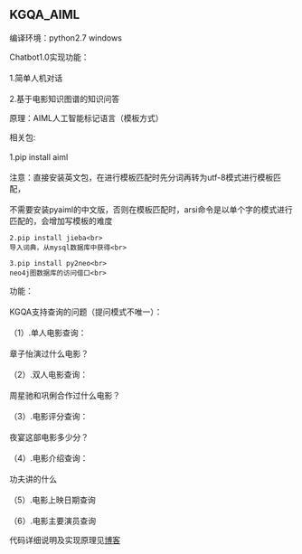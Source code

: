 ## KGQA_AIML
编译环境：python2.7 windows

Chatbot1.0实现功能：<br>    
    1.简单人机对话<br>   
    2.基于电影知识图谱的知识问答<br>   

原理：AIML人工智能标记语言（模板方式）

相关包:<br>  
	1.pip install aiml<br>   
	注意：直接安装英文包，在进行模板匹配时先分词再转为utf-8模式进行模板匹配，<br>   
    	不需要安装pyaiml的中文版，否则在模板匹配时，arsi命令是以单个字的模式进行匹配的，会增加写模板的难度<br>   
	
	2.pip install jieba<br>   
	导入词典，从mysql数据库中获得<br> 
	
	3.pip install py2neo<br>   
	neo4j图数据库的访问借口<br>   

功能：<br>   
KGQA支持查询的问题（提问模式不唯一）：<br>   
（1）.单人电影查询：<br>   
    章子怡演过什么电影？<br>   
（2）.双人电影查询：<br>   
    周星驰和巩俐合作过什么电影？<br>   
（3）.电影评分查询：<br>   
    夜宴这部电影多少分？<br>   
（4）.电影介绍查询：<br>   
    功夫讲的什么<br>   
（5）.电影上映日期查询<br>   
（6）.电影主要演员查询<br>   

代码详细说明及实现原理见[博客](https://www.jianshu.com/p/e7d100cd87b1)
